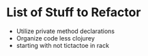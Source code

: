 # List of Stuff to Refactor

- Utilize private method declarations
- Organize code less clojurey
- starting with not tictactoe in rack
